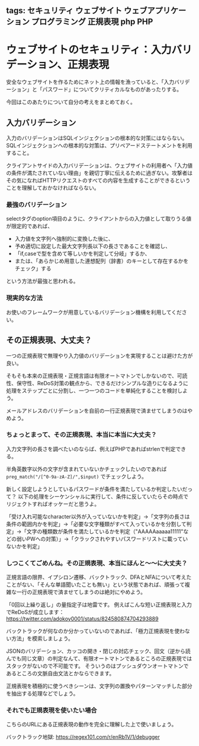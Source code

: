 tags: セキュリティ ウェブサイト ウェブアプリケーション プログラミング 正規表現 php PHP
---
# ウェブサイトのセキュリティ：入力バリデーション、正規表現

安全なウェブサイトを作るためにネット上の情報を漁っていると、「入力バリデーション」と「パスワード」についてクリティカルなものがあったりする。

今回はこのあたりについて自分の考えをまとめておく。

## 入力バリデーション

入力のバリデーションはSQLインジェクションの根本的な対策にはならない。SQLインジェクションへの根本的な対策は、プリペアードステートメントを利用すること。

クライアントサイドの入力バリデーションは、ウェブサイトの利用者へ「入力値の条件が満たされていない理由」を親切丁寧に伝えるために過ぎない。攻撃者はその気になればHTTPリクエストのすべての内容を生成することができるということを理解しておかなければならない。

### 最強のバリデーション

selectタグのoption項目のように、クライアントからの入力値として取りうる値が限定的であれば、

 * 入力値を文字列へ強制的に変換した後に、
 * 予め適切に設定した最大文字列長以下の長さであることを確認し、
 * 「if,caseで型を含めて等しいかを判定して分岐」するか、
 * または、「あらかじめ用意した連想配列（辞書）のキーとして存在するかをチェック」する

という方法が最強と思われる。

### 現実的な方法

お使いのフレームワークが用意しているバリデーション機構を利用してください。


## その正規表現、大丈夫？

一つの正規表現で無理やり入力値のバリデーションを実現することは避けた方が良い。

そもそも本来の正規表現・正規言語は有限オートマトンでしかないので、可読性、保守性、ReDoS対策の観点から、できるだけシンプルな造りになるように処理をステップごとに分割し、一つ一つのコードを単純化することを検討しよう。

メールアドレスのバリデーションを自前の一行正規表現で済ませてしまうのはやめよう。

### ちょっとまって、その正規表現、本当に本当に大丈夫？

入力文字列の長さを調べたいのならば、例えばPHPであればstrlenで判定できる。

半角英数字以外の文字が含まれていないかチェックしたいのであれば ``` preg_match("/[^0-9a-zA-Z]/",$input) ``` でチェックしよう。

新しく設定しようとしているパスワードが条件を満たしているか判定したいだって？
以下の処理をシーケンシャルに実行して、条件に反していたらその時点でリジェクトすればオッケーだと思うよ。

「受け入れ可能なcharacter以外が入っていないかを判定」->「文字列の長さは条件の範囲内かを判定」->「必要な文字種類がすべて入っているかを分割して判定」->「文字の種類数が条件を満たしているかを判定（"AAAAAaaaaa11111"などの弱いPWへの対策）」->「クラックされやすいパスワードリストに載っていないかを判定」

### しつこくてごめんね。その正規表現、本当にほんと～～に大丈夫？

正規言語の限界、イプシロン遷移、バックトラック、DFAとNFAについて考えたことがない、「そんな単語聞いたことも無い」という状態であれば、頑張って複雑な一行の正規表現で済ませてしまうのは絶対にやめよう。

「0回以上繰り返し」の量指定子は地雷です。
例えばこんな短い正規表現と入力でReDoSが成立します： <https://twitter.com/adokoy0001/status/824580874704293889>

バックトラックが何なのか分かっていないのであれば、「極力正規表現を使わない方法」を模索しましょう。

JSONのバリデーション、カッコの開き・閉じの対応チェック、回文（逆から読んでも同じ文章）の判定なんて、有限オートマトンであるところの正規表現ではスタックがないので不可能です。
そういうのはプッシュダウンオートマトンであるところの文脈自由文法とかならできます。

正規表現を積極的に使うべきシーンは、文字列の置換やパターンマッチした部分を抽出する処理などでしょう。

### それでも正規表現を使いたい場合

こちらのURLにある正規表現の動作を完全に理解した上で使いましょう。

バックトラック地獄: <https://regex101.com/r/enRb1V/1/debugger>
